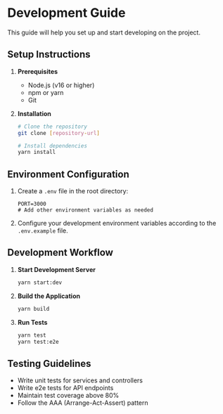 # Development Guide

This guide will help you set up and start developing on the project.

## Setup Instructions

1. **Prerequisites**

   - Node.js (v16 or higher)
   - npm or yarn
   - Git

2. **Installation**

   ```bash
   # Clone the repository
   git clone [repository-url]

   # Install dependencies
   yarn install
   ```

## Environment Configuration

1. Create a `.env` file in the root directory:

   ```env
   PORT=3000
   # Add other environment variables as needed
   ```

2. Configure your development environment variables according to the `.env.example` file.

## Development Workflow

1. **Start Development Server**

   ```bash
   yarn start:dev
   ```

2. **Build the Application**

   ```bash
   yarn build
   ```

3. **Run Tests**
   ```bash
   yarn test
   yarn test:e2e
   ```

## Testing Guidelines

- Write unit tests for services and controllers
- Write e2e tests for API endpoints
- Maintain test coverage above 80%
- Follow the AAA (Arrange-Act-Assert) pattern

